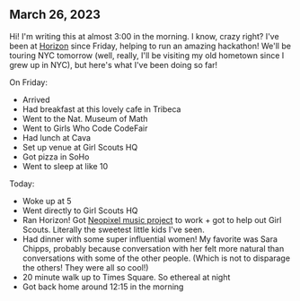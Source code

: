 ## March 26, 2023

Hi! I'm writing this at almost 3:00 in the morning. I know, crazy right? I've been at [Horizon](https://horizon.hackclub.com) since Friday, helping to run an amazing hackathon! We'll be touring NYC tomorrow (well, really, I'll be visiting my old hometown since I grew up in NYC), but here's what I've been doing so far!

On Friday:

* Arrived
* Had breakfast at this lovely cafe in Tribeca
* Went to the Nat. Museum of Math
* Went to Girls Who Code CodeFair
* Had lunch at Cava
* Set up venue at Girl Scouts HQ
* Got pizza in SoHo
* Went to sleep at like 10

Today:

* Woke up at 5
* Went directly to Girl Scouts HQ
* Ran Horizon! Got [Neopixel music project](https://github.com/jianmin-chen/spotify-collab) to work + got to help out Girl Scouts. Literally the sweetest little kids I've seen.
* Had dinner with some super influential women! My favorite was Sara Chipps, probably because conversation with her felt more natural than conversations with some of the other people. (Which is not to disparage the others! They were all so cool!)
* 20 minute walk up to Times Square. So ethereal at night
* Got back home around 12:15 in the morning
